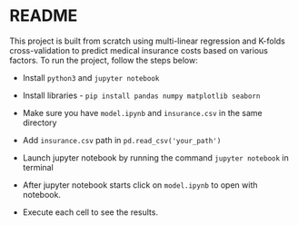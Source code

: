 # README

This project is built from scratch using multi-linear regression and K-folds cross-validation to predict medical insurance costs based on various factors. To run the project, follow the steps below:

- Install `python3` and `jupyter notebook`

- Install libraries - `pip install pandas numpy matplotlib seaborn` 

- Make sure you have `model.ipynb` and `insurance.csv` in the same directory

- Add `insurance.csv` path in `pd.read_csv('your_path')`

- Launch jupyter notebook by running the command `jupyter notebook` in terminal

- After jupyter notebook starts click on `model.ipynb` to open with notebook.

- Execute each cell to see the results.
